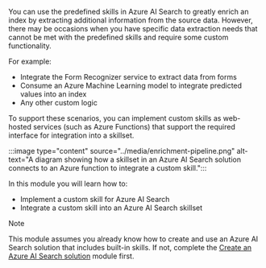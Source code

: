 You can use the predefined skills in Azure AI Search to greatly enrich an index by extracting additional information from the source data. However, there may be occasions when you have specific data extraction needs that cannot be met with the predefined skills and require some custom functionality.

For example:

- Integrate the Form Recognizer service to extract data from forms
- Consume an Azure Machine Learning model to integrate predicted values into an index
- Any other custom logic

To support these scenarios, you can implement custom skills as web-hosted services (such as Azure Functions) that support the required interface for integration into a skillset.

:::image type="content" source="../media/enrichment-pipeline.png" alt-text="A diagram showing how a skillset in an Azure AI Search solution connects to an Azure function to integrate a custom skill.":::

In this module you will learn how to:

- Implement a custom skill for Azure AI Search
- Integrate a custom skill into an Azure AI Search skillset

> [!NOTE]
> This module assumes you already know how to create and use an Azure AI Search solution that includes built-in skills. If not, complete the [Create an Azure AI Search solution](/training/modules/create-azure-cognitive-search-solution/) module first.
